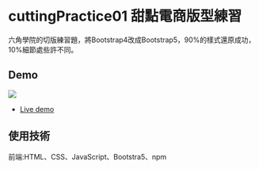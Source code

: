 # cuttingPractice01 甜點電商版型練習
 
 六角學院的切版練習題，將Bootstrap4改成Bootstrap5，90%的樣式還原成功，10%細節處些許不同。

## Demo

![](https://i.imgur.com/0UZ5Nk8.gif)

- [Live demo](http://114.35.196.101:80/)

## 使用技術

前端:HTML、CSS、JavaScript、Bootstra5、npm


